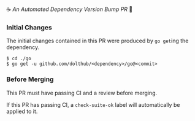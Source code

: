:coffee: *An Automated Dependency Version Bump PR* :crown:

### Initial Changes

The initial changes contained in this PR were produced by `go get`ing the dependency.

```
$ cd ./go
$ go get -u github.com/dolthub/<dependency>/go@<commit>
```

### Before Merging

This PR must have passing CI and a review before merging.

If this PR has passing CI, a `check-suite-ok` label will automatically be applied to it.
